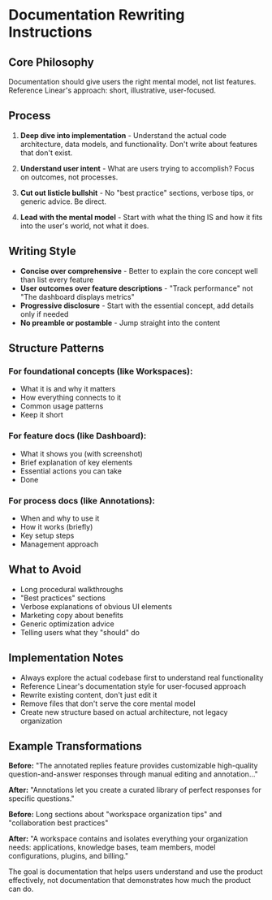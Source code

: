 # Documentation Rewriting Instructions

## Core Philosophy

Documentation should give users the right mental model, not list features. Reference Linear's approach: short, illustrative, user-focused.

## Process

1. **Deep dive into implementation** - Understand the actual code architecture, data models, and functionality. Don't write about features that don't exist.

2. **Understand user intent** - What are users trying to accomplish? Focus on outcomes, not processes.

3. **Cut out listicle bullshit** - No "best practice" sections, verbose tips, or generic advice. Be direct.

4. **Lead with the mental model** - Start with what the thing IS and how it fits into the user's world, not what it does.

## Writing Style

- **Concise over comprehensive** - Better to explain the core concept well than list every feature
- **User outcomes over feature descriptions** - "Track performance" not "The dashboard displays metrics"
- **Progressive disclosure** - Start with the essential concept, add details only if needed
- **No preamble or postamble** - Jump straight into the content

## Structure Patterns

### For foundational concepts (like Workspaces):
- What it is and why it matters
- How everything connects to it  
- Common usage patterns
- Keep it short

### For feature docs (like Dashboard):
- What it shows you (with screenshot)
- Brief explanation of key elements
- Essential actions you can take
- Done

### For process docs (like Annotations):
- When and why to use it
- How it works (briefly)
- Key setup steps
- Management approach

## What to Avoid

- Long procedural walkthroughs
- "Best practices" sections
- Verbose explanations of obvious UI elements
- Marketing copy about benefits
- Generic optimization advice
- Telling users what they "should" do

## Implementation Notes

- Always explore the actual codebase first to understand real functionality
- Reference Linear's documentation style for user-focused approach
- Rewrite existing content, don't just edit it
- Remove files that don't serve the core mental model
- Create new structure based on actual architecture, not legacy organization

## Example Transformations

**Before:** "The annotated replies feature provides customizable high-quality question-and-answer responses through manual editing and annotation..."

**After:** "Annotations let you create a curated library of perfect responses for specific questions."

**Before:** Long sections about "workspace organization tips" and "collaboration best practices"

**After:** "A workspace contains and isolates everything your organization needs: applications, knowledge bases, team members, model configurations, plugins, and billing."

The goal is documentation that helps users understand and use the product effectively, not documentation that demonstrates how much the product can do.
